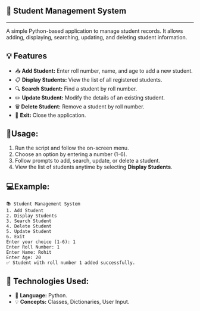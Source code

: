 🌟 **Student Management System**
---------------------------------
---------------------------------

A simple Python-based application to manage student records. It allows adding, displaying, searching, updating, and deleting student information.


💡 **Features**
----------------
* 📥 **Add Student:** Enter roll number, name, and age to add a new student.
* 📋 **Display Students:** View the list of all registered students.
* 🔍 **Search Student:** Find a student by roll number.
* ✏️ **Update Student:** Modify the details of an existing student.
* 🗑️ **Delete Student:** Remove a student by roll number.
* 🚪 **Exit:** Close the application.

🚀Usage:
--------------
1. Run the script and follow the on-screen menu.
2. Choose an option by entering a number (1-6).
3. Follow prompts to add, search, update, or delete a student.
4. View the list of students anytime by selecting **Display Students**.


💻Example:
------------------
```
📚 Student Management System  
1. Add Student  
2. Display Students  
3. Search Student  
4. Delete Student  
5. Update Student  
6. Exit  
Enter your choice (1-6): 1  
Enter Roll Number: 1  
Enter Name: Rohit  
Enter Age: 20  
✅ Student with roll number 1 added successfully.  
```

🧰 **Technologies Used:**
--------------------------
* 🐍 **Language:** Python.
* 💡 **Concepts:** Classes, Dictionaries, User Input.

